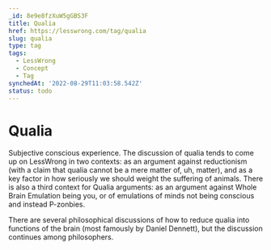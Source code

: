 ```yaml
---
_id: 8e9e8fzXuW5gGBS3F
title: Qualia
href: https://lesswrong.com/tag/qualia
slug: qualia
type: tag
tags:
  - LessWrong
  - Concept
  - Tag
synchedAt: '2022-08-29T11:03:58.542Z'
status: todo
---
```


# Qualia

Subjective conscious experience. The discussion of qualia tends to come up on LessWrong in two contexts: as an argument against reductionism (with a claim that qualia cannot be a mere matter of, uh, matter), and as a key factor in how seriously we should weight the suffering of animals. There is also a third context for Qualia arguments: as an argument against Whole Brain Emulation being you, or of emulations of minds not being conscious and instead P-zonbies.

There are several philosophical discussions of how to reduce qualia into functions of the brain (most famously by Daniel Dennett), but the discussion continues among philosophers.
